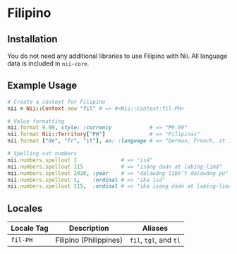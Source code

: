 <!-- This file has been generated. Source: languages/_template.md.erb -->

# Filipino

## Installation

You do not need any additional libraries to use Filipino with Nii.
All language data is included in `nii-core`.

## Example Usage

``` ruby
# Create a context for Filipino
nii = Nii::Context.new "fil" # => #<Nii::Context:fil-PH>

# Value formatting
nii.format 9.99, style: :currency            # => "₱9.99"
nii.format Nii::Territory["PH"]              # => "Pilipinas"
nii.format ["de", "fr", "it"], as: :language # => "German, French, at Italian"

# Spelling out numbers
nii.numbers.spellout 1              # => "isá"
nii.numbers.spellout 115            # => "isáng daán at labíng-limá"
nii.numbers.spellout 2020, :year    # => "dalawáng libó’t dalawáng pû"
nii.numbers.spellout 1,    :ordinal # => "ika isá"
nii.numbers.spellout 115,  :ordinal # => "ika isáng daán at labíng-limá"
```


## Locales

<table>
  <thead>
    <tr>
      <th>Locale Tag</th>
      <th>Description</th>
      <th>Aliases</th>
    </tr>
  </thead>
  <tbody>
    <tr>
      <td><code>fil-PH</code></td>
      <td>Filipino (Philippines)</td>
      <td><code>fil</code>, <code>tgl</code>, and <code>tl</code></td>
    </tr>
  </tbody>
</table>

